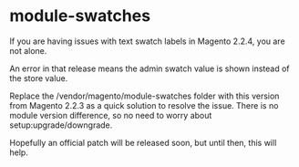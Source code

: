 # module-swatches
If you are having issues with text swatch labels in Magento 2.2.4, you are not alone.  

An error in that release means the admin swatch value is shown instead of the store value.

Replace the /vendor/magento/module-swatches folder with this version from Magento 2.2.3 as a quick solution to resolve the issue.  There is no module version difference, so no need to worry about setup:upgrade/downgrade.

Hopefully an official patch will be released soon, but until then, this will help.
